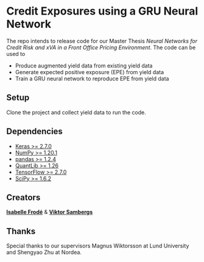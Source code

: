 # Credit Exposures using a GRU Neural Network
The repo intends to release code for our Master Thesis *Neural Networks for Credit Risk and xVA in a Front Office Pricing Environment*. The code can be used to
- Produce augmented yield data from existing yield data
- Generate expected positive exposure (EPE) from yield data
- Train a GRU neural network to reproduce EPE from yield data

## Setup
Clone the project and collect yield data to run the code.

## Dependencies
- [Keras >= 2.7.0](https://keras.io)
- [NumPy >= 1.20.1](https://numpy.org)
- [pandas >= 1.2.4](https://pandas.pydata.org) 
- [QuantLib >= 1.26](https://www.quantlib.org)
- [TensorFlow >= 2.7.0](https://www.tensorflow.org)
- [SciPy >= 1.6.2](https://scipy.org)

## Creators
[**Isabelle Frodé**](https://github.com/frodiie) & [**Viktor Sambergs**](https://github.com/Visamb)

## Thanks
Special thanks to our supervisors Magnus Wiktorsson at Lund University and Shengyao Zhu at Nordea.
